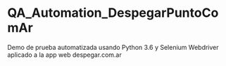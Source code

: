 # QA_Automation_DespegarPuntoComAr

Demo de prueba automatizada usando Python 3.6 y Selenium Webdriver aplicado a la app web despegar.com.ar
